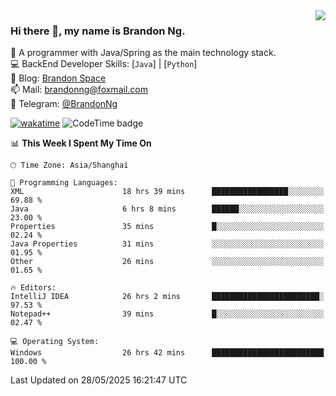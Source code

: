 <img  align="right" src="https://github-readme-stats-brandon0824.vercel.app/api/top-langs/?username=brandon0824&layout=compact">

### Hi there 👋, my name is Brandon Ng.

🌱 A programmer with Java/Spring as the main technology stack.  
💻 BackEnd Developer Skills: [`Java`] | [`Python`]  
📝 Blog: [Brandon Space](https://blog.brandonng.cc)  
📫 Mail: brandonng@foxmail.com  
📰 Telegram: [@BrandonNg](https://t.me/BrandonNg24)  

[![wakatime](https://wakatime.com/badge/user/940cafbf-f9d5-4b24-9a07-19bb072f52bb.svg)](https://wakatime.com/@940cafbf-f9d5-4b24-9a07-19bb072f52bb)
![CodeTime badge](https://img.shields.io/endpoint?style=flat-square&url=https%3A%2F%2Fapi.codetime.dev%2Fshield%3Fid%3D128%26project%3D%26in%3D604800000)

<!--START_SECTION:waka-->
📊 **This Week I Spent My Time On** 

```text
🕑︎ Time Zone: Asia/Shanghai

💬 Programming Languages: 
XML                      18 hrs 39 mins      █████████████████░░░░░░░░   69.88 % 
Java                     6 hrs 8 mins        ██████░░░░░░░░░░░░░░░░░░░   23.00 % 
Properties               35 mins             █░░░░░░░░░░░░░░░░░░░░░░░░   02.24 % 
Java Properties          31 mins             ░░░░░░░░░░░░░░░░░░░░░░░░░   01.95 % 
Other                    26 mins             ░░░░░░░░░░░░░░░░░░░░░░░░░   01.65 % 

🔥 Editors: 
IntelliJ IDEA            26 hrs 2 mins       ████████████████████████░   97.53 % 
Notepad++                39 mins             █░░░░░░░░░░░░░░░░░░░░░░░░   02.47 % 

💻 Operating System: 
Windows                  26 hrs 42 mins      █████████████████████████   100.00 % 
```


 Last Updated on 28/05/2025 16:21:47 UTC
<!--END_SECTION:waka-->
